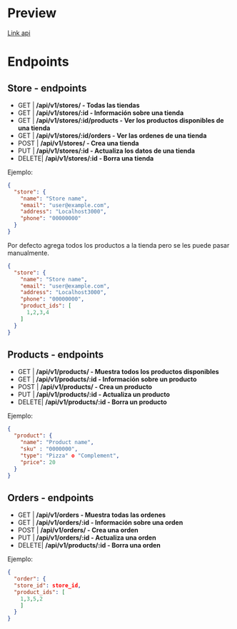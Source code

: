 # Preview

[Link api](https://stark-sands-65032.herokuapp.com/api/v1/stores)

# Endpoints

## Store - endpoints
* GET   | __/api/v1/stores/ - Todas las tiendas__
* GET   | __/api/v1/stores/:id - Información sobre una tienda__
* GET   | __/api/v1/stores/:id/products - Ver los productos disponibles de una tienda__
* GET   | __/api/v1/stores/:id/orders - Ver las ordenes de una tienda__
* POST  | __/api/v1/stores/ - Crea una tienda__
* PUT   | __/api/v1/stores/:id - Actualiza los datos de una tienda__ 
* DELETE| __/api/v1/stores/:id - Borra una tienda__

Ejemplo:

```json
{
  "store": {
    "name": "Store name", 
    "email": "user@example.com",
    "address": "Localhost3000",
    "phone": "00000000"
  }
}
```
Por defecto agrega todos los productos a la tienda pero se les puede pasar manualmente.

```json
{
  "store": {
    "name": "Store name", 
    "email": "user@example.com",
    "address": "Localhost3000",
    "phone": "00000000",
    "product_ids": [
      1,2,3,4
    ]
  }
}

```

## Products - endpoints

* GET   | __/api/v1/products/ - Muestra todos los productos disponibles__
* GET   | __/api/v1/products/:id - Información sobre un producto__
* POST  | __/api/v1/products/ - Crea un producto__
* PUT   | __/api/v1/products/:id - Actualiza un producto__
* DELETE| __/api/v1/products/:id - Borra un producto__

Ejemplo:

```json
{
  "product": {
    "name": "Product name",
    "sku" : "0000000",
    "type": "Pizza" o "Complement",
    "price": 20
  }
}
```

## Orders - endpoints

* GET   | __/api/v1/orders - Muestra todas las ordenes__ 
* GET   | __/api/v1/orders/:id - Información sobre una orden__
* POST  | __/api/v1/orders/ - Crea una orden__
* PUT   | __/api/v1/orders/:id - Actualiza una orden__ 
* DELETE| __/api/v1/products/:id - Borra una orden__ 

Ejemplo:

```json
{
  "order": {
  "store_id": store_id,
  "product_ids": [
    1,3,5,2
    ]
  }
}
```
